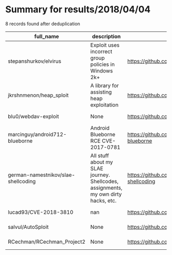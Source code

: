 
# Summary for results/2018/04/04
    
8 records found after deduplication

| full_name | description | html_url | matched_list | matched_count | pushed_at | size | stargazers_count | language | forks_count |
|-------------------------------------|------------------------------------------------------------------------------------|--------------------------------------------------------|-----------------------|-----------------|---------------------------|--------|--------------------|------------|---------------|
| stepanshurkov/elvirus | Exploit uses incorrect group policies in Windows 2k+ | https://github.com/stepanshurkov/elvirus | ['exploit'] | 1 | 2018-04-04 16:09:02+00:00 | 184 | 1 | Assembly | 0 |
| jkrshnmenon/heap_sploit | A library for assisting heap exploitation | https://github.com/jkrshnmenon/heap_sploit | ['exploit', 'sploit'] | 2 | 2018-04-04 23:59:05+00:00 | 4 | 0 | Python | 1 |
| blu0/webdav-exploit | None | https://github.com/blu0/webdav-exploit | ['exploit'] | 1 | 2018-04-04 16:07:46+00:00 | 30 | 27 | Python | 12 |
| marcinguy/android712-blueborne | Android Blueborne RCE CVE-2017-0781 | https://github.com/marcinguy/android712-blueborne | ['rce'] | 1 | 2018-04-04 12:59:18+00:00 | 182 | 69 | Python | 23 |
| german-namestnikov/slae-shellcoding | All stuff about my SLAE journey. Shellcodes, assignments, my own dirty hacks, etc. | https://github.com/german-namestnikov/slae-shellcoding | ['shellcode'] | 1 | 2018-04-04 08:24:30+00:00 | 48 | 1 | Assembly | 0 |
| lucad93/CVE-2018-3810 | nan | https://github.com/lucad93/CVE-2018-3810 | ['cve-2'] | 1 | 2018-04-04 13:42:09+00:00 | 499 | 0 | Shell | 1 |
| salvul/AutoSploit | None | https://github.com/salvul/AutoSploit | ['sploit'] | 1 | 2018-04-04 13:20:51+00:00 | 202 | 0 | Python | 0 |
| RCechman/RCechman_Project2 | None | https://github.com/RCechman/RCechman_Project2 | ['rce'] | 1 | 2018-04-04 20:18:51+00:00 | 0 | 0 | | 0 |
